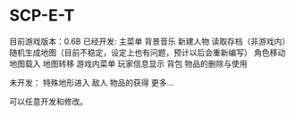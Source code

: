 # SCP-E-T
目前游戏版本：0.6B
已经开发:
主菜单
背景音乐
新建人物
读取存档（非游戏内）
随机生成地图（目前不稳定，设定上也有问题，预计以后会重新编写）
角色移动
地图载入
地图转移
游戏内菜单
玩家信息显示
背包
物品的删除与使用

未开发：
特殊地形进入
敌人
物品的获得
更多...


可以任意开发和修改。

